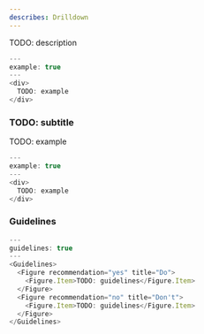 ```yaml
---
describes: Drilldown
---
```


TODO: description

```js
---
example: true
---
<div>
  TODO: example
</div>
```

### TODO: subtitle

TODO: example

```js
---
example: true
---
<div>
  TODO: example
</div>
```

### Guidelines

```js
---
guidelines: true
---
<Guidelines>
  <Figure recommendation="yes" title="Do">
    <Figure.Item>TODO: guidelines</Figure.Item>
  </Figure>
  <Figure recommendation="no" title="Don't">
    <Figure.Item>TODO: guidelines</Figure.Item>
  </Figure>
</Guidelines>
```
